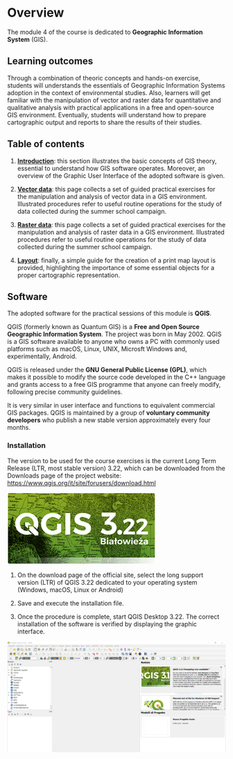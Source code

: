 # Overview

The module 4 of the course is dedicated to **Geographic Information System** (GIS).

## Learning outcomes

Through a combination of theoric concepts and hands-on exercise, students will understands the essentials of Geographic Information Systems adoption in the context of environmental studies. Also, learners will get familiar with the manipulation of vector and raster data for quantitative and qualitative analysis with practical applications in a free and open-source GIS environment. Eventually, students will understand how to prepare cartographic output and reports to share the results of their studies.

## Table of contents

1. **[Introduction](intro.md)**: this section illustrates the basic concepts of GIS theory, essential to understand how GIS software operates. Moreover, an overview of the Graphic User Interface of the adopted software is given.

2. **[Vector data](vector.md)**: this page collects a set of guided practical exercises for the manipulation and analysis of vector data in a GIS environment. Illustrated procedures refer to useful routine operations for the study of data collected during the summer school campaign.

3. **[Raster data](raster.md)**: this page collects a set of guided practical exercises for the manipulation and analysis of raster data in a GIS environment. Illustrated procedures refer to useful routine operations for the study of data collected during the summer school campaign.

4. **[Layout](layout.md)**: finally, a simple guide for the creation of a print map layout is provided, highlighting the importance of some essential objects for a proper cartographic representation.

## Software

The adopted software for the practical sessions of this module is **QGIS**.

QGIS (formerly known as Quantum GIS) is a **Free and Open Source Geographic Information System**. The project was born in May 2002. QGIS is a GIS software available to anyone who owns a PC with commonly used platforms such as macOS, Linux, UNIX, Microsft Windows and, experimentally, Android.

QGIS is released under the **GNU General Public License (GPL)**, which makes it possible to modify the source code developed in the C++ language and grants access to a free GIS programme that anyone can freely modify, following precise community guidelines.

It is very similar in user interface and functions to equivalent commercial GIS packages. QGIS is maintained by a group of **voluntary community developers** who publish a new stable version approximately every four months.

### Installation

The version to be used for the course exercises is the current Long Term Release (LTR, most stable version) 3.22, which can be downloaded from the Downloads page of the project website: https://www.qgis.org/it/site/forusers/download.html

![QGIS 3.22 Long Term Release Screenshot](../assets/img/module4/qgis-ltr.png "QGIS 3.22 Long Term Release Screenshot")

1. On the download page of the official site, select the long support version (LTR) of QGIS 3.22 dedicated to your operating system (Windows, macOS, Linux or Android)

2.	Save and execute the installation file.

3. Once the procedure is complete, start QGIS Desktop 3.22. The correct installation of the software is verified by displaying the graphic interface.

![QGIS 3.22 Long Term Release GUI](../assets/img/module4/qgis-gui-first.png "QGIS 3.22 Long Term Release GUI")


